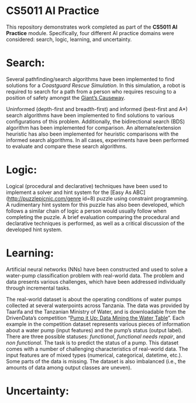 # CS5011 AI Practice

This repository demonstrates work completed as part of the **CS5011 AI Practice** module.
Specifically, four different AI practice domains were considered: search, logic, learning, and uncertainty.

# Search:

Several pathfinding/search algorithms have been implemented to find solutions for a _Coastguard Rescue Simulation_. In this simulation, a robot is required to search for a path from a person who requires rescuing to a position of safety amongst the [Giant’s Causeway](https://en.wikipedia.org/wiki/Giant%27s_Causeway).

Uninformed (depth-first and breadth-first) and informed (best-first and A*) search algorithms have been implemented to find solutions to various configurations of this problem. Additionally, the bidirectional search (BDS) algorithm has been implemented for comparison. An alternate/extension heuristic has also been implemented for heuristic comparisons with the informed search algorithms. In all cases, experiments have been performed to evaluate and compare these search algorithms.

# Logic:

Logical (procedural and declarative) techniques have been used to implement a solver and hint system for the [Easy As ABC](http://puzzlepicnic.com/genre id=8) puzzle using constraint programming. A rudimentary hint system for this puzzle has also been developed, which follows a similar chain of logic a person would usually follow when completing the puzzle. A brief evaluation comparing the procedural and declarative techniques is performed, as well as a critical discussion of the developed hint system.

# Learning:

Artificial neural networks (NNs) have been constructed and used to solve a water-pump classification problem with real-world data. The problem and data presents various challenges, which have been addressed individually through incremental tasks.

The real-world dataset is about the operating conditions of water pumps collected at several waterpoints across Tanzania. The data was provided by Taarifa and the Tanzanian Ministry of Water, and is downloadable from the DrivenData’s competition “[Pump it Up: Data Mining the Water Table](https://www.drivendata.org/competitions/7/pump-it-up-data-mining-the-water-table)”. Each example in the competition dataset represents various pieces of information about a water pump (input features) and the pump’s status (output label). There are three possible statuses: _functional_, _functional needs repair_, and _non functional_. The task is to predict the status of a pump. This dataset comes with a number of challenging characteristics of real-world data. The input features are of mixed types (numerical, categorical, datetime, etc.). Some parts of the data is missing. The dataset is also imbalanced (i.e., the amounts of data among output classes are uneven).

# Uncertainty:


